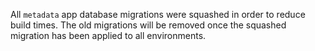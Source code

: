  All `metadata` app database migrations were squashed in order to reduce build times. The old migrations will be removed once the squashed migration has been applied to all environments.
 
